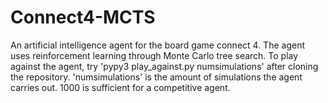# Connect4-MCTS
An artificial intelligence agent for the board game connect 4. The agent uses reinforcement learning through Monte Carlo tree search. To play against the agent, try 'pypy3 play_against.py numsimulations' after cloning the repository. 'numsimulations' is the amount of simulations the agent carries out. 1000 is sufficient for a competitive agent.   
